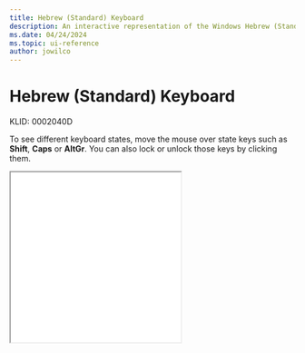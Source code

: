 ```yaml
---
title: Hebrew (Standard) Keyboard
description: An interactive representation of the Windows Hebrew (Standard) keyboard. To see different keyboard states, click or move the mouse over the state keys.
ms.date: 04/24/2024
ms.topic: ui-reference
author: jowilco
---
```


# Hebrew (Standard) Keyboard

KLID: 0002040D

To see different keyboard states, move the mouse over state keys such as **Shift**, **Caps** or **AltGr**. You can also lock or unlock those keys by clicking them.

<iframe src="kbdhebl3.html" height="300"></iframe>

